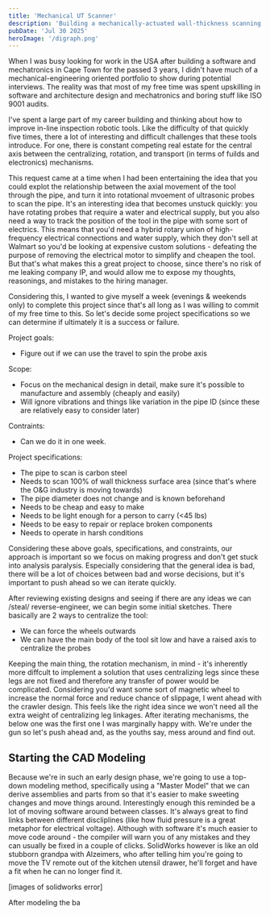 ```yaml
---
title: 'Mechanical UT Scanner'
description: 'Building a mechanically-actuated wall-thickness scanning inline robotic tool, and why it''s not a good idea'
pubDate: 'Jul 30 2025'
heroImage: '/digraph.png'
---
```


When I was busy looking for work in the USA after building a software and mechatronics in Cape Town for the passed 3 years, I didn't have much of a mechanical-engineering oriented portfolio to show during potential interviews. The reality was that most of my free time was spent upskilling in software and architecture design and mechatronics and boring stuff like ISO 9001 audits.

I've spent a large part of my career building and thinking about how to improve in-line inspection robotic tools. Like the difficulty of that quickly five times, there a lot of interesting and difficult challenges that these tools introduce. For one, there is constant competing real estate for the central axis between the centralizing, rotation, and transport (in terms of fuilds and electronics) mechanisms.

This request came at a time when I had been entertaining the idea that you could explot the relationship between the axial movement of the tool through the pipe, and turn it into rotational mvoement of ultrasonic probes to scan the pipe. It's an interesting idea that becomes unstuck quickly: you have rotating probes that require a water and electrical supply, but you also need a way to track the position of the tool in the pipe with some sort of electrics. This means that you'd need a hybrid rotary union of high-frequency electrical connections and water supply, which they don't sell at Walmart so you'd be looking at expensive custom solutions - defeating the purpose of removing the electrical motor to simplify and cheapen the tool. But that's what makes this a great project to choose, since there's no risk of me leaking company IP, and would allow me to expose my thoughts, reasonings, and mistakes to the hiring manager.

Considering this, I wanted to give myself a week (evenings & weekends only) to complete this project since that's all long as I was willing to commit of my free time to this. So let's decide some project specifications so we can determine if ultimately it is a success or failure.

Project goals:

- Figure out if we can use the travel to spin the probe axis

Scope:

- Focus on the mechanical design in detail, make sure it's possible to manufacture and assembly (cheaply and easily)
- Will ignore vibrations and things like variation in the pipe ID (since these are relatively easy to consider later)

Contraints:

- Can we do it in one week.

Project specifications:

- The pipe to scan is carbon steel
- Needs to scan 100% of wall thickness surface area (since that's where the O&G industry is moving towards)
- The pipe diameter does not change and is known beforehand
- Needs to be cheap and easy to make
- Needs to be light enough for a person to carry (<45 lbs)
- Needs to be easy to repair or replace broken components
- Needs to operate in harsh conditions

Considering these above goals, specifications, and constraints, our approach is important so we focus on making progress and don't get stuck into analysis paralysis. Especially considering that the general idea is bad, there will be a lot of choices between bad and worse decisions, but it's important to push ahead so we can iterate quickly.

After reviewing existing designs and seeing if there are any ideas we can /steal/ reverse-engineer, we can begin some initial sketches. There basically are 2 ways to centralize the tool: 

- We can force the wheels outwards
- We can have the main body of the tool sit low and have a raised axis to centralize the probes

Keeping the main thing, the rotation mechanism, in mind - it's inherently more diffcult to implement a solution that uses centralizing legs since these legs are not fixed and therefore any transfer of power would be complicated. Considering you'd want some sort of magnetic wheel to increase the normal force and reduce chance of slippage, I went ahead with the crawler design. This feels like the right idea since we won't need all the extra weight of centralizing leg linkages. After iterating mechanisms, the below one was the first one I was marginally happy with. We're under the gun so let's push ahead and, as the youths say, mess around and find out.

## Starting the CAD Modeling

Because we're in such an early design phase, we're going to use a top-down modeling method, specifically using a "Master Model" that we can derive assemblies and parts from so that it's easier to make sweeting changes and move things around. Interestingly enough this reminded be a lot of moving software around between classes. It's always great to find links between different discliplines (like how fluid pressure is a great metaphor for electrical voltage). Although with software it's much easier to move code around - the compiler will warn you of any mistakes and they can usually be fixed in a couple of clicks. SolidWorks however is like an old stubborn grandpa with Alzeimers, who after telling him you're going to move the TV remote out of the kitchen utensil drawer, he'll forget and have a fit when he can no longer find it.

[images of solidworks error]

After modeling the ba
